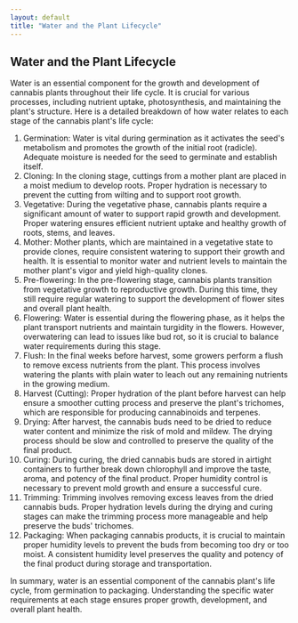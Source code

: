 ```yaml
---
layout: default
title: "Water and the Plant Lifecycle"
---
```


## Water and the Plant Lifecycle

Water is an essential component for the growth and development of cannabis plants throughout their life cycle. It is crucial for various processes, including nutrient uptake, photosynthesis, and maintaining the plant's structure. Here is a detailed breakdown of how water relates to each stage of the cannabis plant's life cycle:

1. Germination: Water is vital during germination as it activates the seed's metabolism and promotes the growth of the initial root (radicle). Adequate moisture is needed for the seed to germinate and establish itself.
2. Cloning: In the cloning stage, cuttings from a mother plant are placed in a moist medium to develop roots. Proper hydration is necessary to prevent the cutting from wilting and to support root growth.
3. Vegetative: During the vegetative phase, cannabis plants require a significant amount of water to support rapid growth and development. Proper watering ensures efficient nutrient uptake and healthy growth of roots, stems, and leaves.
4. Mother: Mother plants, which are maintained in a vegetative state to provide clones, require consistent watering to support their growth and health. It is essential to monitor water and nutrient levels to maintain the mother plant's vigor and yield high-quality clones.
5. Pre-flowering: In the pre-flowering stage, cannabis plants transition from vegetative growth to reproductive growth. During this time, they still require regular watering to support the development of flower sites and overall plant health.
6. Flowering: Water is essential during the flowering phase, as it helps the plant transport nutrients and maintain turgidity in the flowers. However, overwatering can lead to issues like bud rot, so it is crucial to balance water requirements during this stage.
7. Flush: In the final weeks before harvest, some growers perform a flush to remove excess nutrients from the plant. This process involves watering the plants with plain water to leach out any remaining nutrients in the growing medium.
8. Harvest (Cutting): Proper hydration of the plant before harvest can help ensure a smoother cutting process and preserve the plant's trichomes, which are responsible for producing cannabinoids and terpenes.
9. Drying: After harvest, the cannabis buds need to be dried to reduce water content and minimize the risk of mold and mildew. The drying process should be slow and controlled to preserve the quality of the final product.
10. Curing: During curing, the dried cannabis buds are stored in airtight containers to further break down chlorophyll and improve the taste, aroma, and potency of the final product. Proper humidity control is necessary to prevent mold growth and ensure a successful cure.
11. Trimming: Trimming involves removing excess leaves from the dried cannabis buds. Proper hydration levels during the drying and curing stages can make the trimming process more manageable and help preserve the buds' trichomes.
12. Packaging: When packaging cannabis products, it is crucial to maintain proper humidity levels to prevent the buds from becoming too dry or too moist. A consistent humidity level preserves the quality and potency of the final product during storage and transportation.

In summary, water is an essential component of the cannabis plant's life cycle, from germination to packaging. Understanding the specific water requirements at each stage ensures proper growth, development, and overall plant health.